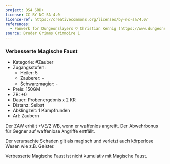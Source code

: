 ```yaml
---
project: DS4 SRD+
license: CC BY-NC-SA 4.0
licence-ref: https://creativecommons.org/licenses/by-nc-sa/4.0/
references: 
  - Fanwerk for Dungeonslayers © Christian Kennig (https://www.dungeonslayers.net/)
source: Bruder Grimms Grimmoire 1
---
```


### Verbesserte Magische Faust

- Kategorie: #Zauber
- Zugangsstufen:
  - Heiler: 5
  - Zauberer: -
  - Schwarzmagier: -
- Preis: 150GM
- ZB: +0
- Dauer: Probenergebnis x 2 KR
- Distanz: Selbst
- Abklingzeit: 1 Kampfrunden
- Art: Zaubern

Der ZAW erhält +VE/2 WB, wenn er waffenlos angreift. Der Abwehrbonus für Gegner auf waffenlose Angriffe entfällt.

Der verursachte Schaden gilt als magisch und verletzt auch körperlose Wesen wie z.B. Geister.

Verbesserte Magische Faust ist nicht kumulativ mit Magische Faust.

